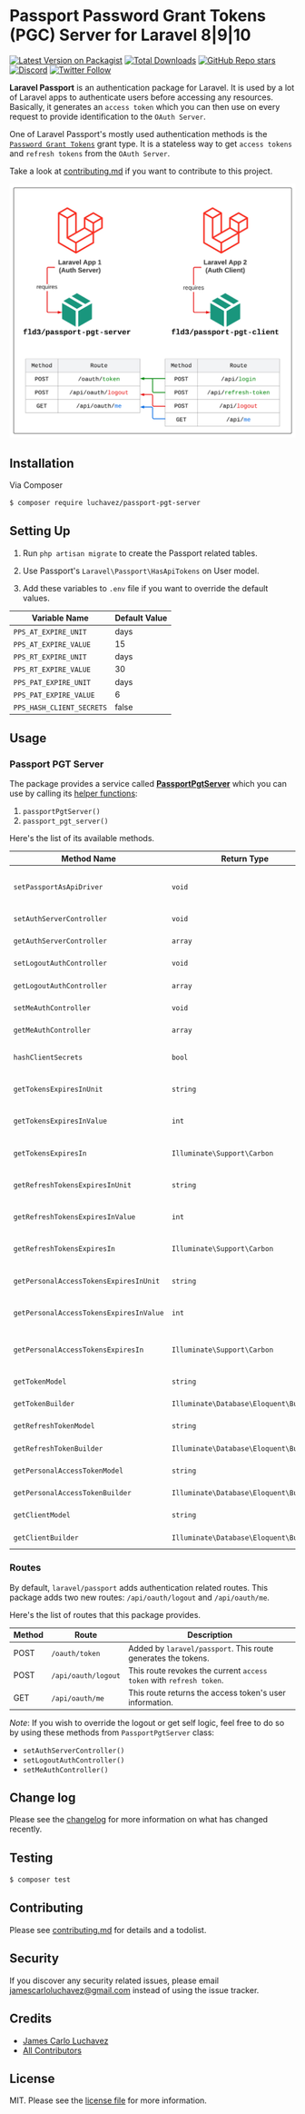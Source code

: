 # Passport Password Grant Tokens (PGC) Server for Laravel 8|9|10

[![Latest Version on Packagist][ico-version]][link-packagist]
[![Total Downloads][ico-downloads]][link-downloads]
[![GitHub Repo stars][ico-stars]][link-stars]
[![Discord][ico-discord]][link-discord]
[![Twitter Follow][ico-twitter]][link-twitter]

**Laravel Passport** is an authentication package for Laravel. It is used by a lot of Laravel apps to authenticate users before accessing any resources. Basically, it generates an `access token` which you can then use on every request to provide identification to the `OAuth Server`.

One of Laravel Passport's mostly used authentication methods is the [`Password Grant Tokens`](https://laravel.com/docs/8.x/passport#password-grant-tokens) grant type. It is a stateless way to get `access tokens` and `refresh tokens` from the `OAuth Server`.

Take a look at [contributing.md](contributing.md) if you want to contribute to this project.

![Passport PGT Client-Server](./images/passport-pgt.png)

## Installation

Via Composer

``` bash
$ composer require luchavez/passport-pgt-server
```

## Setting Up

1. Run `php artisan migrate` to create the Passport related tables.

2. Use Passport's `Laravel\Passport\HasApiTokens` on User model.

3. Add these variables to `.env` file if you want to override the default values.

| Variable Name             | Default Value |
|---------------------------|---------------|
| `PPS_AT_EXPIRE_UNIT`      | days          |
| `PPS_AT_EXPIRE_VALUE`     | 15            |
| `PPS_RT_EXPIRE_UNIT`      | days          |
| `PPS_RT_EXPIRE_VALUE`     | 30            |
| `PPS_PAT_EXPIRE_UNIT`     | days          |
| `PPS_PAT_EXPIRE_VALUE`    | 6             |
| `PPS_HASH_CLIENT_SECRETS` | false         |

## Usage

### Passport PGT Server

The package provides a service called [**PassportPgtServer**](src/Services/PassportPgtServer.php) which you can use by calling its [helper functions](helpers/passport-pgt-server-helper.php):
1. `passportPgtServer()`
2. `passport_pgt_server()`

Here's the list of its available methods.

| Method Name                             | Return Type                            | Description                                                     |
|-----------------------------------------|----------------------------------------|-----------------------------------------------------------------|
| `setPassportAsApiDriver`                | `void`                                 | adds `api` authentication guard with `passport` as driver       |
| `setAuthServerController`               | `void`                                 | sets the `AuthServerController`                                 |
| `getAuthServerController`               | `array`                                | gets the `AuthServerController`                                 |
| `setLogoutAuthController`               | `void`                                 | sets the `LogoutAuthController`                                 |
| `getLogoutAuthController`               | `array`                                | gets the `LogoutAuthController`                                 |
| `setMeAuthController`                   | `void`                                 | sets the `MeAuthController`                                     |
| `getMeAuthController`                   | `array`                                | gets the `MeAuthController`                                     |
| `hashClientSecrets`                     | `bool`                                 | decides whether to hash or not client's secrets                 |
| `getTokensExpiresInUnit`                | `string`                               | gets the time unit for access token expiration                  |
| `getTokensExpiresInValue`               | `int`                                  | gets the time value for access token expiration                 |
| `getTokensExpiresIn`                    | `Illuminate\Support\Carbon`            | gets the `Carbon` datetime for access token expiration          |
| `getRefreshTokensExpiresInUnit`         | `string`                               | gets the time unit for refresh token expiration                 |
| `getRefreshTokensExpiresInValue`        | `int`                                  | gets the time value for refresh token expiration                |
| `getRefreshTokensExpiresIn`             | `Illuminate\Support\Carbon`            | gets the `Carbon` datetime for refresh token expiration         |
| `getPersonalAccessTokensExpiresInUnit`  | `string`                               | gets the time unit for personal access token expiration         |
| `getPersonalAccessTokensExpiresInValue` | `int`                                  | gets the time unit for personal access token expiration         |
| `getPersonalAccessTokensExpiresIn`      | `Illuminate\Support\Carbon`            | gets the `Carbon` datetime for personal access token expiration |
| `getTokenModel`                         | `string`                               | gets the model class name                                       |
| `getTokenBuilder`                       | `Illuminate\Database\Eloquent\Builder` | gets the model builder instance                                 |
| `getRefreshTokenModel`                  | `string`                               | gets the model class name                                       |
| `getRefreshTokenBuilder`                | `Illuminate\Database\Eloquent\Builder` | gets the model builder instance                                 |
| `getPersonalAccessTokenModel`           | `string`                               | gets the model class name                                       |
| `getPersonalAccessTokenBuilder`         | `Illuminate\Database\Eloquent\Builder` | gets the model builder instance                                 |
| `getClientModel`                        | `string`                               | gets the model class name                                       |
| `getClientBuilder`                      | `Illuminate\Database\Eloquent\Builder` | gets the model builder instance                                 |

### Routes

By default, `laravel/passport` adds authentication related routes. This package adds two new routes: `/api/oauth/logout` and `/api/oauth/me`.

Here's the list of routes that this package provides.

| Method | Route               | Description                                                         |
|--------|---------------------|---------------------------------------------------------------------|
| POST   | `/oauth/token`      | Added by `laravel/passport`. This route generates the tokens.       |
| POST   | `/api/oauth/logout` | This route revokes the current `access token` with `refresh token`. |
| GET    | `/api/oauth/me`     | This route returns the access token's user information.             |

*Note*: If you wish to override the logout or get self logic, feel free to do so by using these methods from `PassportPgtServer` class:
- `setAuthServerController()`
- `setLogoutAuthController()`
- `setMeAuthController()`

## Change log

Please see the [changelog](changelog.md) for more information on what has changed recently.

## Testing

``` bash
$ composer test
```

## Contributing

Please see [contributing.md](contributing.md) for details and a todolist.

## Security

If you discover any security related issues, please email jamescarloluchavez@gmail.com instead of using the issue tracker.

## Credits

- [James Carlo Luchavez][link-author]
- [All Contributors][link-contributors]

## License

MIT. Please see the [license file](license.md) for more information.

[ico-version]: https://img.shields.io/packagist/v/luchavez/passport-pgt-server.svg?style=flat-square
[ico-downloads]: https://img.shields.io/packagist/dt/luchavez/passport-pgt-server.svg?style=flat-square
[ico-stars]: https://img.shields.io/github/stars/luchavez-technologies/passport-pgt-server
[ico-discord]: https://img.shields.io/discord/1143744619956404295?color=8c9eff&label=Discord&logo=discord
[ico-twitter]: https://img.shields.io/twitter/follow/luchaveztech

[link-packagist]: https://packagist.org/packages/luchavez/passport-pgt-server
[link-downloads]: https://packagist.org/packages/luchavez/passport-pgt-server
[link-stars]: https://github.com/luchavez-technologies/passport-pgt-server
[link-discord]: https://discord.gg/bFpDTgp3
[link-twitter]: https://twitter.com/luchaveztech

[link-author]: https://github.com/luchavez-technologies
[link-contributors]: ../../contributors
